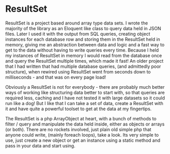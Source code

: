 ResultSet
=========
ResultSet is a project based around array type data sets. I wrote the majority of the library as an Eloquent like class to query data held in JSON files. Later I used it with the output from SQL queries, creating object instances for each database row and storing them in the ResultSet held in memory, giving me an abstraction between data and logic and a fast way to get to the data without having to write queries every time. Because I held my instances of ResultSet in memory I would read from the database once and query the ResultSet multiple times, which made it fast! An older project that I had written that had multiple database queries, (and admittedly poor structure), when rewired using ResultSet went from seconds down to milliseconds - and that was on every page load!

Obviously a ResultSet is not for everybody - there are probably much better ways of working like structuring data better to start with, so that queries are required less, caching and I have not tested it with large datasets so it could run like a dog! But I like that I can take a set of data, create a ResultSet with it and have quite a powerful toolset to get at the data at my fingertips.

The ResultSet is a php ArrayObject at heart, with a bunch of methods to filter / query and manipulate the data held inside, either as objects or arrays (or both). There are no rockets involved, just plain old simple php that anyone could write, (mainly foreach loops), take a look. Its very simple to use, just create a new object or get an instance using a static method and pass in your data and start using.
